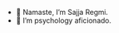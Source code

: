  - 🙏 Namaste, I’m Sajja Regmi.
 - 👀 I’m psychology aficionado.
 
<!---
sajja-10/sajja-10 is a ✨ special ✨ repository because its `README.md` (this file) appears on your GitHub profile.
You can click the Preview link to take a look at your changes.
--->
